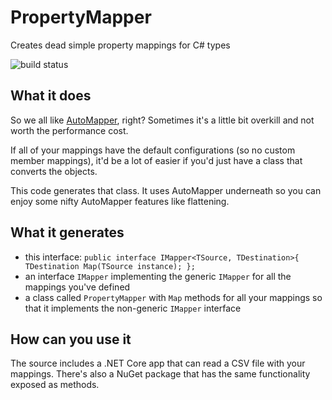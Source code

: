 # PropertyMapper
Creates dead simple property mappings for C# types

![build status](https://www.bitrise.io/app/c8e79f88c507dd00.svg?token=3lmHZGyGgefyN5nxSVpgjw)

## What it does

So we all like [AutoMapper](http://automapper.org/), right? Sometimes it's a little bit overkill and not worth the performance cost.

If all of your mappings have the default configurations (so no custom member mappings), it'd be a lot of easier if you'd just have a class that converts the objects.

This code generates that class. It uses AutoMapper underneath so you can enjoy some nifty AutoMapper features like flattening.

## What it generates

* this interface: `public interface IMapper<TSource, TDestination>{ TDestination Map(TSource instance); };`
* an interface `IMapper` implementing the generic `IMapper` for all the mappings you've defined
* a class called `PropertyMapper` with `Map` methods for all your mappings so that it implements the non-generic `IMapper` interface

## How can you use it

The source includes a .NET Core app that can read a CSV file with your mappings. There's also a NuGet package that has the same functionality exposed as methods.

